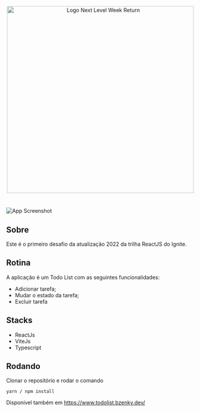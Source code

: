 <div align=center>
  <img src="https://i.imgur.com/cVAsZfL.png" alt="Logo Next Level Week Return" width="500px">
</div>

#

![App Screenshot](https://i.imgur.com/SqudCk2.png)

## Sobre
Este é o primeiro desafio da atualização 2022 da trilha ReactJS do Ignite.

## Rotina

A aplicação é um Todo List com as seguintes funcionalidades:
- Adicionar tarefa;
- Mudar o estado da tarefa;
- Excluir tarefa

## Stacks
- ReactJs
- ViteJs
- Typescript

## Rodando

Clonar o repositório e rodar o comando
```
yarn / npm install
```

Disponível também em https://www.todolist.bzenky.dev/
